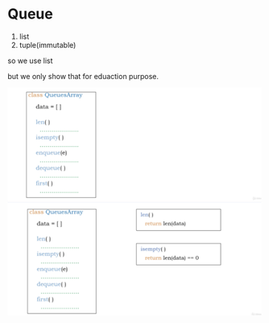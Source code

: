 # Queue

1. list
2. tuple(immutable)

so we use list

but we only show that for eduaction purpose.

<img src='../assets/139_1.png'></img>
<img src='../assets/139_2.png'></img>
